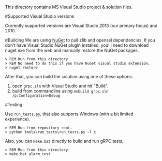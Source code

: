 This directory contains MS Visual Studio project & solution files.

#Supported Visual Studio versions

Currently supported versions are Visual Studio 2013 (our primary focus) and 2010.

#Building
We are using [NuGet](http://www.nuget.org) to pull zlib and openssl dependencies.
If you don't have Visual Studio NuGet plugin installed, you'll need to
download nuget.exe from the web and manually restore the NuGet packages.

```
> REM Run from this directory.
> REM No need to do this if you have NuGet visual studio extension.
> nuget restore
```

After that, you can build the solution using one of these options:
1. open `grpc.sln` with Visual Studio and hit "Build".
2. build from commandline using `msbuild grpc.sln /p:Configuration=Debug`

#Testing

Use `run_tests.py`, that also supports Windows (with a bit limited experience).
```
> REM Run from repository root.
> python tools\run_tests\run_tests.py -l c
```

Also, you can `make.bat` directly to build and run gRPC tests.
```
> REM Run from this directory.
> make.bat alarm_test
```